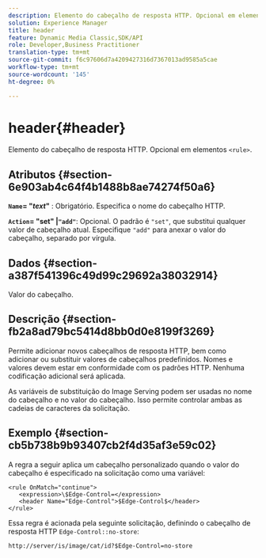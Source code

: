 ```yaml
---
description: Elemento do cabeçalho de resposta HTTP. Opcional em elementos <rule> .
solution: Experience Manager
title: header
feature: Dynamic Media Classic,SDK/API
role: Developer,Business Practitioner
translation-type: tm+mt
source-git-commit: f6c97606d7a4209427316d7367013ad9585a5cae
workflow-type: tm+mt
source-wordcount: '145'
ht-degree: 0%

---
```



# header{#header}

Elemento do cabeçalho de resposta HTTP. Opcional em elementos `<rule>`.

## Atributos {#section-6e903ab4c64f4b1488b8ae74274f50a6}

**`Name`= &quot;*text*&quot;** : Obrigatório. Especifica o nome do cabeçalho HTTP.

**`Action`= &quot;set&quot; |`"add"`**: Opcional. O padrão é `"set"`, que substitui qualquer valor de cabeçalho atual. Especifique `"add"` para anexar o valor do cabeçalho, separado por vírgula.

## Dados {#section-a387f541396c49d99c29692a38032914}

Valor do cabeçalho.

## Descrição {#section-fb2a8ad79bc5414d8bb0d0e8199f3269}

Permite adicionar novos cabeçalhos de resposta HTTP, bem como adicionar ou substituir valores de cabeçalhos predefinidos. Nomes e valores devem estar em conformidade com os padrões HTTP. Nenhuma codificação adicional será aplicada.

As variáveis de substituição do Image Serving podem ser usadas no nome do cabeçalho e no valor do cabeçalho. Isso permite controlar ambas as cadeias de caracteres da solicitação.

## Exemplo {#section-cb5b738b9b93407cb2f4d35af3e59c02}

A regra a seguir aplica um cabeçalho personalizado quando o valor do cabeçalho é especificado na solicitação como uma variável:

```
<rule OnMatch="continue">
   <expression>\$Edge-Control=</expression>
   <header Name="Edge-Control">$Edge-Control$</header>
</rule>
```

Essa regra é acionada pela seguinte solicitação, definindo o cabeçalho de resposta HTTP `Edge-Control::no-store`:

`http://server/is/image/cat/id?$Edge-Control=no-store`
